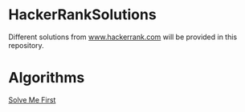 # HackerRankSolutions
Different solutions from www.hackerrank.com will be provided in this repository.

# Algorithms
[Solve Me First](https://github.com/tanjimhossainsifat/HackerRankSolutions/blob/master/Algorithms/Solve%20Me%20First)
